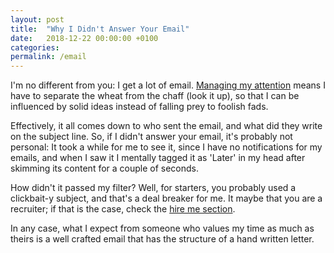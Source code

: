 ```yaml
---
layout: post
title:  "Why I Didn't Answer Your Email"
date:   2018-12-22 00:00:00 +0100
categories:
permalink: /email
---
```

I'm no different from you: I get a lot of email. [Managing my attention](/deep-work) means I have to separate the wheat from the chaff (look it up), so that I can be influenced by solid ideas instead of falling prey to foolish fads.

Effectively, it all comes down to who sent the email, and what did they write on the subject line. So, if I didn't answer your email, it's probably not personal: It took a while for me to see it, since I have no notifications for my emails, and when I saw it I mentally tagged it as 'Later' in my head after skimming its content for a couple of seconds.

How didn't it passed my filter? Well, for starters, you probably used a clickbait-y subject, and that's a deal breaker for me. It maybe that you are a recruiter; if that is the case, check the [hire me section](/hire-me).

In any case, what I expect from someone who values my time as much as theirs is a well crafted email that has the structure of a hand written letter.
